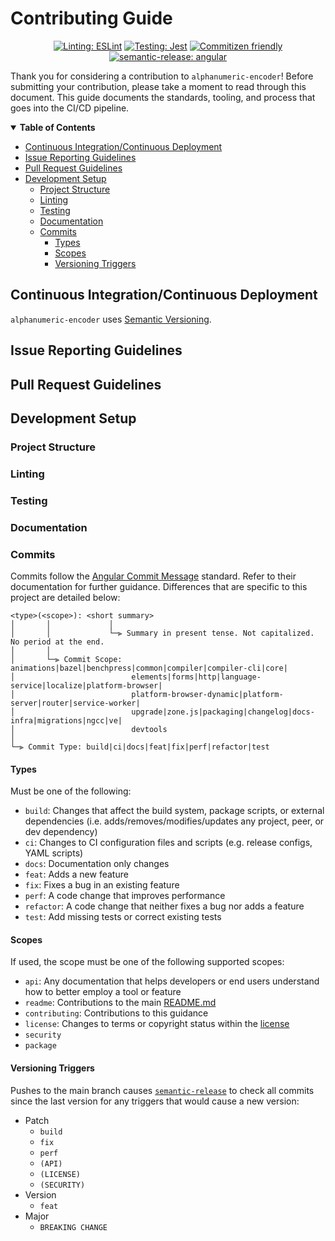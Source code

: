 # Contributing Guide

<div align="center">

[![Linting: ESLint](https://img.shields.io/badge/eslint-4B32C3?logo=eslint&logoColor=white)](https://github.com/eslint/eslint)
[![Testing: Jest](https://img.shields.io/badge/jest-C21325?logo=jest&logoColor=white)](https://github.com/facebook/jest)
[![Commitizen friendly](https://img.shields.io/badge/commitizen-friendly-brightgreen.svg)](http://commitizen.github.io/cz-cli/)
[![semantic-release: angular](https://img.shields.io/badge/semantic--release-angular-e10079?logo=semantic-release)](https://github.com/semantic-release/semantic-release)

</div>

Thank you for considering a contribution to `alphanumeric-encoder`! Before submitting your contribution, please take a moment to read through this document. This guide documents the standards, tooling, and process that goes into the CI/CD pipeline.

 


<details open="open">
    <summary><b>Table of Contents</b></summary>

<!-- toc -->

- [Continuous Integration/Continuous Deployment](#continuous-integrationcontinuous-deployment)
- [Issue Reporting Guidelines](#issue-reporting-guidelines)
- [Pull Request Guidelines](#pull-request-guidelines)
- [Development Setup](#development-setup)
  * [Project Structure](#project-structure)
  * [Linting](#linting)
  * [Testing](#testing)
  * [Documentation](#documentation)
  * [Commits](#commits)
    + [Types](#types)
    + [Scopes](#scopes)
    + [Versioning Triggers](#versioning-triggers)

<!-- tocstop -->

</details>
 


## Continuous Integration/Continuous Deployment

`alphanumeric-encoder` uses [Semantic Versioning](https://semver.org/).

## Issue Reporting Guidelines


## Pull Request Guidelines


## Development Setup


### Project Structure


### Linting


### Testing


### Documentation


### Commits

Commits follow the [Angular Commit Message](https://github.com/angular/angular/blob/master/CONTRIBUTING.md#commit) standard. Refer to their documentation for further guidance. Differences that are specific to this project are detailed below:

    <type>(<scope>): <short summary>
    │       │             │
    │       │             └─⫸ Summary in present tense. Not capitalized. No period at the end.
    │       │
    │       └─⫸ Commit Scope: animations|bazel|benchpress|common|compiler|compiler-cli|core|
    │                          elements|forms|http|language-service|localize|platform-browser|
    │                          platform-browser-dynamic|platform-server|router|service-worker|
    │                          upgrade|zone.js|packaging|changelog|docs-infra|migrations|ngcc|ve|
    │                          devtools
    │
    └─⫸ Commit Type: build|ci|docs|feat|fix|perf|refactor|test

#### Types

Must be one of the following:

- `build`: Changes that affect the build system, package scripts, or external dependencies (i.e. adds/removes/modifies/updates any project, peer, or dev dependency)
- `ci`: Changes to CI configuration files and scripts (e.g. release configs, YAML scripts)
- `docs`: Documentation only changes
- `feat`: Adds a new feature
- `fix`: Fixes a bug in an existing feature
- `perf`: A code change that improves performance
- `refactor`: A code change that neither fixes a bug nor adds a feature
- `test`: Add missing tests or correct existing tests

#### Scopes

If used, the scope must be one of the following supported scopes:

- `api`: Any documentation that helps developers or end users understand how to better employ a tool or feature
- `readme`: Contributions to the main [README.md](https://github.com/M-Scott-Lassiter/Alphanumeric-Encoder#alphanumeric-encoder)
- `contributing`: Contributions to this guidance
- `license`: Changes to terms or copyright status within the [license](/../../blob/main/LICENSE)
- `security`
- `package`

#### Versioning Triggers

Pushes to the main branch causes [`semantic-release`](https://github.com/semantic-release/semantic-release#commit-message-format) to check all commits since the last version for any triggers that would cause a new version:
- Patch
  - `build`
  - `fix`
  - `perf`
  - `(API)`
  - `(LICENSE)`
  - `(SECURITY)`
- Version
  - `feat`
- Major
  - `BREAKING CHANGE`